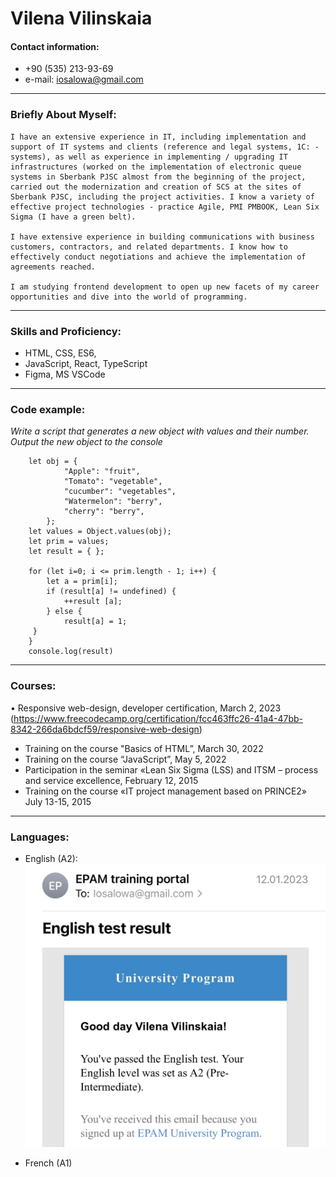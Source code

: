 # Vilena Vilinskaia

#### Contact information:

  + +90 (535) 213-93-69
  + e-mail: iosalowa@gmail.com
 ***************************

### Briefly About Myself:
    I have an extensive experience in IT, including implementation and support of IT systems and clients (reference and legal systems, 1C: - systems), as well as experience in implementing / upgrading IT infrastructures (worked on the implementation of electronic queue systems in Sberbank PJSC almost from the beginning of the project, carried out the modernization and creation of SCS at the sites of Sberbank PJSC, including the project activities. I know a variety of effective project technologies - practice Agile, PMI PMBOOK, Lean Six Sigma (I have a green belt).

    I have extensive experience in building communications with business customers, contractors, and related departments. I know how to effectively conduct negotiations and achieve the implementation of agreements reached. 

    I am studying frontend development to open up new facets of my career opportunities and dive into the world of programming.

  ***************************

### Skills and Proficiency:
 * HTML, CSS, ES6,
 * JavaScript, React, TypeScript
 * Figma, MS VSCode

  ***************************

### Code example:
*Write a script that generates a new object with values and their number. Output the new object to the console*

```
    let obj = {
            "Apple": "fruit",
            "Tomato": "vegetable",
            "cucumber": "vegetables",
            "Watermelon": "berry",
            "cherry": "berry",
        };
    let values = Object.values(obj);
    let prim = values;
    let result = { };

    for (let i=0; i <= prim.length - 1; i++) {
        let a = prim[i];
        if (result[a] != undefined) {
            ++result [a];
        } else {
            result[a] = 1;
     }
    }
    console.log(result)
``` 

***************************

### Courses:
•	Responsive web-design, developer certification, March 2, 2023 (https://www.freecodecamp.org/certification/fcc463ffc26-41a4-47bb-8342-266da6bdcf59/responsive-web-design) 

 + Training on the course "Basics of HTML”,  March 30, 2022
 + Training on the course “JavaScript”,  May 5, 2022
 + Participation in the seminar «Lean Six Sigma (LSS) and ITSM – process and service excellence, February 12, 2015
 + Training on the course «IT project management based on PRINCE2» July 13-15, 2015

***************************
### Languages: 

 + English (A2):
        ![english](/img/IMG_1934.jpg)

 + French (A1)